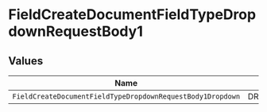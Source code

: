 # FieldCreateDocumentFieldTypeDropdownRequestBody1


## Values

| Name                                                       | Value                                                      |
| ---------------------------------------------------------- | ---------------------------------------------------------- |
| `FieldCreateDocumentFieldTypeDropdownRequestBody1Dropdown` | DROPDOWN                                                   |